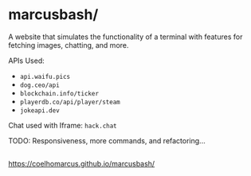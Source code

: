 # marcusbash/
A website that simulates the functionality of a terminal with features for fetching images, chatting, and more.


APIs Used:
- `api.waifu.pics`
- `dog.ceo/api`
- `blockchain.info/ticker`
- `playerdb.co/api/player/steam` 
- `jokeapi.dev`

Chat used with Iframe: `hack.chat`

TODO: Responsiveness, more commands, and refactoring...

##

https://coelhomarcus.github.io/marcusbash/